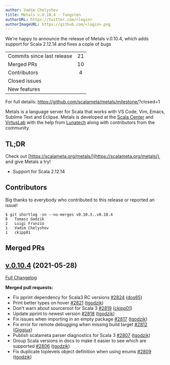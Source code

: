 ```yaml
---
author: Vadim Chelyshov
title: Metals v.0.10.4 - Tungsten
authorURL: https://twitter.com/<login>
authorImageURL: https://github.com/<login>.png
---
```


We're happy to announce the release of Metals v.0.10.4, which adds support for Scala 2.12.14 and fixes a cople of bugs

<table>
<tbody>
  <tr>
    <td>Commits since last release</td>
    <td align="center">21</td>
  </tr>
  <tr>
    <td>Merged PRs</td>
    <td align="center">10</td>
  </tr>
    <tr>
    <td>Contributors</td>
    <td align="center">4</td>
  </tr>
  <tr>
    <td>Closed issues</td>
    <td align="center"></td>
  </tr>
  <tr>
    <td>New features</td>
    <td align="center"></td>
  </tr>
</tbody>
</table>

For full details: https://github.com/scalameta/metals/milestone/<num>?closed=1

Metals is a language server for Scala that works with VS Code, Vim, Emacs,
Sublime Text and Eclipse. Metals is developed at the
[Scala Center](https://scala.epfl.ch/) and [VirtusLab](https://virtuslab.com)
with the help from [Lunatech](https://lunatech.com) along with contributors from
the community.

## TL;DR

Check out [https://scalameta.org/metals/](https://scalameta.org/metals/), and
give Metals a try!

- Support for Scala 2.12.14

## Contributors

Big thanks to everybody who contributed to this release or reported an issue!

```
$ git shortlog -sn --no-merges v0.10.3..v0.10.4
8	Tomasz Godzik
2	Luigi Frunzio
1	Vadim Chelyshov
1	ckipp01
```

## Merged PRs

## [v.0.10.4](https://github.com/scalameta/metals/tree/v.0.10.4) (2021-05-28)

[Full Changelog](https://github.com/scalameta/metals/compare/v0.10.3...v.0.10.4)

**Merged pull requests:**

- Fix pprint dependency for Scala3 RC versions
  [\#2824](https://github.com/scalameta/metals/pull/2824)
  ([dos65](https://github.com/dos65))
- Print better types on hover
  [\#2821](https://github.com/scalameta/metals/pull/2821)
  ([tgodzik](https://github.com/tgodzik))
- Don't warn about sourceroot for Scala 3
  [\#2819](https://github.com/scalameta/metals/pull/2819)
  ([ckipp01](https://github.com/ckipp01))
- Update pprint to newest version
  [\#2818](https://github.com/scalameta/metals/pull/2818)
  ([tgodzik](https://github.com/tgodzik))
- Fix issues when importing in an empty package
  [\#2817](https://github.com/scalameta/metals/pull/2817)
  ([tgodzik](https://github.com/tgodzik))
- Fix error for remote debugging when missing build target
  [\#2812](https://github.com/scalameta/metals/pull/2812)
  ([Giggiux](https://github.com/Giggiux))
- Publish scalameta parser diagnostics for Scala 3
  [\#2807](https://github.com/scalameta/metals/pull/2807)
  ([tgodzik](https://github.com/tgodzik))
- Group Scala versions in docs to make it easier to see which are supported
  [\#2806](https://github.com/scalameta/metals/pull/2806)
  ([tgodzik](https://github.com/tgodzik))
- Fix duplicate toplevels object definition when using enums
  [\#2809](https://github.com/scalameta/metals/pull/2809)
  ([tgodzik](https://github.com/tgodzik))
